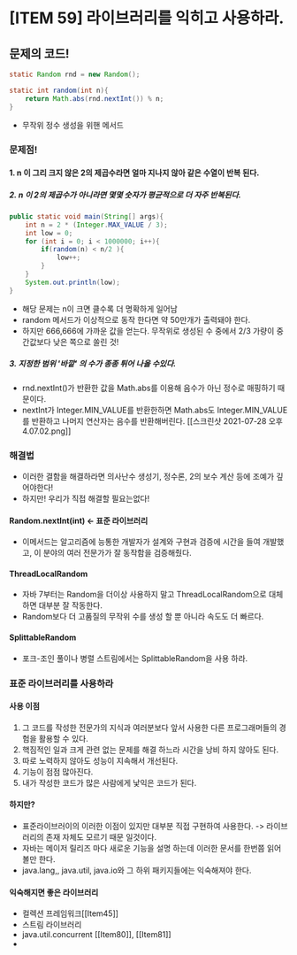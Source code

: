 # [ITEM 59] 라이브러리를 익히고 사용하라. 
## 문제의 코드! 
```java
static Random rnd = new Random();

static int random(int n){
	return Math.abs(rnd.nextInt()) % n;
}
```
- 무작위 정수 생성을 위핸 메서드
### 문제점! 
#### 1. n 이 그리 크지 않은 2의 제곱수라면 얼마 지나지 않아 같은 수열이 반복 된다. 
##### 2. n 이 2의 제곱수가 아니라면 몇몇 숫자가 평균적으로 더 자주 반복된다.  
```java
public static void main(String[] args){
	int n = 2 * (Integer.MAX_VALUE / 3);
	int low = 0;
	for (int i = 0; i < 1000000; i++){
		if(random(n) < n/2 ){
			low++;
		}
	}
	System.out.println(low);
}
```
- 해당 문제는 n이 크면 클수록 더 명확하게 일어남 
- random 메서드가 이상적으로 동작 한다면 약 50만개가 출력돼야 한다.
- 하지만 666,666에 가까운 값을 얻는다. 무작위로 생성된 수 중에서 2/3 가량이 중간값보다 낮은 쪽으로 쏠린 것!
##### 3. 지정한 범위 '바깥' 의 수가 종종 튀어 나올 수있다. 
- rnd.nextInt()가 반환한 값을 Math.abs를 이용해 음수가 아닌 정수로 매핑하기 때문이다. 
- nextInt가 Integer.MIN_VALUE를 반환한하면 Math.abs도 Integer.MIN_VALUE를 반환하고 나머지 연산자는 음수를 반환해버린다. 
  [[스크린샷 2021-07-28 오후 4.07.02.png]]
### 해결법
- 이러한 결함을 해결하라면 의사난수 생성기, 정수론, 2의 보수 계산 등에 조예가 깊어야한다! 
- 하지만! 우리가 직접 해결할 필요는없다! 
#### Random.nextInt(int) <- 표준 라이브러리
- 이메서드는 알고리즘에 능통한 개발자가 설계와 구현과 검증에 시간을 들여 개발했고, 이 분야의 여러 전문가가 잘 동작함을 검증해줬다. 
#### ThreadLocalRandom
- 자바 7부터는 Random을 더이상 사용하지 말고 ThreadLocalRandom으로 대체하면 대부분 잘 작동한다. 
- Random보다 더 고품질의 무작위 수를 생성 할 뿐 아니라 속도도 더 빠르다. 
#### SplittableRandom 
- 포크-조인 풀이나 병렬 스트림에서는 SplittableRandom을 사용 하라. 
### 표준 라이브러리를 사용하라
#### 사용 이점
1. 그 코드를 작성한 전문가의 지식과 여러분보다 앞서 사용한 다른 프로그래머들의 경험을 활용할 수 있다. 
2. 핵짐적인 일과 크게 관련 없는 문제를 해결 하느라 시간을 낭비 하지 않아도 된다. 
3. 따로 노력하지 않아도 성능이 지속해서 개선된다. 
4. 기능이 점점 많아진다. 
5. 내가 작성한 코드가 많은 사람에게 낯익은 코드가 된다. 

#### 하지만?
- 표준라이브러이의 이러한 이점이 있지만 대부분 직접 구현하여 사용한다. 
		-> 라이브러리의 존재 자체도 모르기 때문 일것이다. 
- 자바는 메이저 릴리즈 마다 새로운 기능을 설명 하는데 이러한 문서를 한번쯤 읽어 볼만 한다. 
- java.lang,, java.util, java.io와 그 하위 패키지들에는 익숙해져야 한다. 

#### 익숙해지면 좋은 라이브러리
- 컬렉션 프레임워크[[Item45]]
- 스트림 라이브러리
- java.util.concurrent [[Item80]], [[Item81]]
- 



  